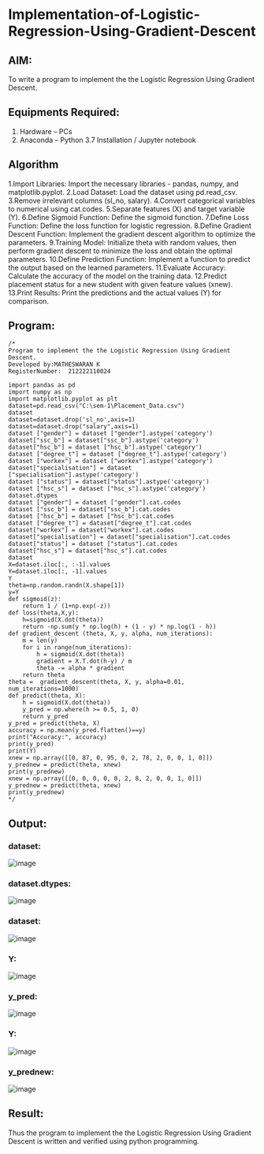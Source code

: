 # Implementation-of-Logistic-Regression-Using-Gradient-Descent

## AIM:
To write a program to implement the the Logistic Regression Using Gradient Descent.

## Equipments Required:
1. Hardware – PCs
2. Anaconda – Python 3.7 Installation / Jupyter notebook
## Algorithm
1.Import Libraries: Import the necessary libraries - pandas, numpy, and matplotlib.pyplot.
2.Load Dataset: Load the dataset using pd.read_csv.
3.Remove irrelevant columns (sl_no, salary).
4.Convert categorical variables to numerical using cat.codes.
5.Separate features (X) and target variable (Y).
6.Define Sigmoid Function: Define the sigmoid function.
7.Define Loss Function: Define the loss function for logistic regression.
8.Define Gradient Descent Function: Implement the gradient descent algorithm to optimize the parameters.
9.Training Model: Initialize theta with random values, then perform gradient descent to minimize the loss and obtain the optimal parameters.
10.Define Prediction Function: Implement a function to predict the output based on the learned parameters.
11.Evaluate Accuracy: Calculate the accuracy of the model on the training data.
12.Predict placement status for a new student with given feature values (xnew).
13.Print Results: Print the predictions and the actual values (Y) for comparison.

## Program:
```
/*
Program to implement the the Logistic Regression Using Gradient Descent.
Developed by:MATHESWARAN K
RegisterNumber:  212222110024

import pandas as pd
import numpy as np
import matplotlib.pyplot as plt
dataset=pd.read_csv("C:\sem-1\Placement_Data.csv")
dataset
dataset=dataset.drop('sl_no',axis=1)
dataset=dataset.drop("salary",axis=1)
dataset ["gender"] = dataset ["gender"].astype('category')
dataset["ssc_b"] = dataset["ssc_b"].astype('category')
dataset["hsc_b"] = dataset ["hsc_b"].astype('category')
dataset ["degree_t"] = dataset ["degree_t"].astype('category')
dataset ["workex"] = dataset ["workex"].astype('category')
dataset["specialisation"] = dataset ["specialisation"].astype('category')
dataset ["status"] = dataset["status"].astype('category')
dataset ["hsc_s"] = dataset ["hsc_s"].astype('category')
dataset.dtypes
dataset ["gender"] = dataset ["gender"].cat.codes
dataset ["ssc_b"] = dataset["ssc_b"].cat.codes
dataset ["hsc_b"] = dataset ["hsc_b"].cat.codes
dataset ["degree_t"] = dataset["degree_t"].cat.codes
dataset["workex"] = dataset["workex"].cat.codes
dataset["specialisation"] = dataset["specialisation"].cat.codes
dataset["status"] = dataset ["status"].cat.codes
dataset["hsc_s"] = dataset["hsc_s"].cat.codes
dataset
X=dataset.iloc[:, :-1].values
Y=dataset.iloc[:, -1].values
Y
theta=np.random.randn(X.shape[1])
y=Y
def sigmoid(z):
    return 1 / (1+np.exp(-z))
def loss(theta,X,y):
    h=sigmoid(X.dot(theta))
    return -np.sum(y * np.log(h) + (1 - y) * np.log(1 - h))
def gradient_descent (theta, X, y, alpha, num_iterations):
    m = len(y)
    for i in range(num_iterations):
        h = sigmoid(X.dot(theta))
        gradient = X.T.dot(h-y) / m
        theta -= alpha * gradient
    return theta
theta =  gradient_descent(theta, X, y, alpha=0.01, num_iterations=1000)
def predict(theta, X): 
    h = sigmoid(X.dot(theta))
    y_pred = np.where(h >= 0.5, 1, 0)
    return y_pred
y_pred = predict(theta, X)
accuracy = np.mean(y_pred.flatten()==y)
print("Accuracy:", accuracy)
print(y_pred)
print(Y)
xnew = np.array([[0, 87, 0, 95, 0, 2, 78, 2, 0, 0, 1, 0]]) 
y_prednew = predict(theta, xnew) 
print(y_prednew)
xnew = np.array([[0, 0, 0, 0, 0, 2, 8, 2, 0, 0, 1, 0]]) 
y_prednew = predict(theta, xnew) 
print(y_prednew)
*/
```

## Output:
### dataset:
![image](https://github.com/mathes6112004/-Implementation-of-Logistic-Regression-Using-Gradient-Descent/assets/119477782/049fe268-a8c9-437f-94ec-adc90883eacb)
### dataset.dtypes:
![image](https://github.com/mathes6112004/-Implementation-of-Logistic-Regression-Using-Gradient-Descent/assets/119477782/f22e40e5-b76f-4177-83a6-3e3483ab92c3)
### dataset:
![image](https://github.com/mathes6112004/-Implementation-of-Logistic-Regression-Using-Gradient-Descent/assets/119477782/26aadedc-88b2-4949-8673-d89dd5941bd3)
### Y:
![image](https://github.com/mathes6112004/-Implementation-of-Logistic-Regression-Using-Gradient-Descent/assets/119477782/723a7ec2-b989-439f-8267-98477dfb4509)
### y_pred:
![image](https://github.com/mathes6112004/-Implementation-of-Logistic-Regression-Using-Gradient-Descent/assets/119477782/ddb71a22-4d78-404e-832b-3c945d1a051c)
### Y:
![image](https://github.com/mathes6112004/-Implementation-of-Logistic-Regression-Using-Gradient-Descent/assets/119477782/a3ebc1ac-32f0-4561-b81f-f72ba20cdd30)
### y_prednew:
![image](https://github.com/mathes6112004/-Implementation-of-Logistic-Regression-Using-Gradient-Descent/assets/119477782/a94fe26a-1111-4f47-84ee-56029b544d16)

## Result:
Thus the program to implement the the Logistic Regression Using Gradient Descent is written and verified using python programming.

